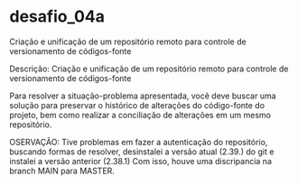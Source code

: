 # desafio_04a
Criação e unificação de um repositório remoto para controle de versionamento de códigos-fonte


Descrição:
Criação e unificação de um repositório remoto para controle de versionamento de códigos-fonte
 
Para resolver a situação-problema apresentada, você deve buscar uma solução para preservar o histórico de alterações do código-fonte do projeto,
bem como realizar a conciliação de alterações em um mesmo repositório.

OSERVAÇÃO:
Tive problemas em fazer a autenticação do repositório, buscando formas de resolver, desinstalei a versão atual (2.39.) do git e instalei a versão anterior (2.38.1)
Com isso, houve uma discripancia na branch MAIN para MASTER.
